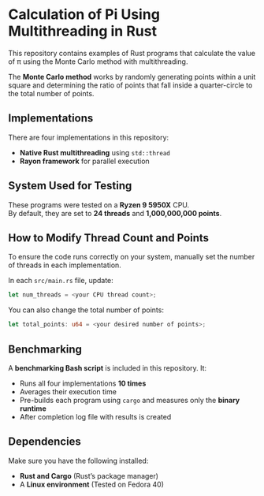 # **Calculation of Pi Using Multithreading in Rust**  

This repository contains examples of Rust programs that calculate the value of π using the Monte Carlo method with multithreading.  

The **Monte Carlo method** works by randomly generating points within a unit square and determining the ratio of points that fall inside a quarter-circle to the total number of points.  

## **Implementations**
There are four implementations in this repository:
- **Native Rust multithreading** using `std::thread`
- **Rayon framework** for parallel execution  

## **System Used for Testing**
These programs were tested on a **Ryzen 9 5950X** CPU.  
By default, they are set to **24 threads** and **1,000,000,000 points**.  

## **How to Modify Thread Count and Points**
To ensure the code runs correctly on your system, manually set the number of threads in each implementation.  

In each `src/main.rs` file, update:

```rust
let num_threads = <your CPU thread count>;
```

You can also change the total number of points:

```rust
let total_points: u64 = <your desired number of points>;
```

## **Benchmarking**
A **benchmarking Bash script** is included in this repository. It:  
- Runs all four implementations **10 times**  
- Averages their execution time  
- Pre-builds each program using `cargo` and measures only the **binary runtime**
- After completion log file with results is created

## **Dependencies**
Make sure you have the following installed:  
- **Rust and Cargo** (Rust’s package manager)  
- A **Linux environment** (Tested on Fedora 40)  
